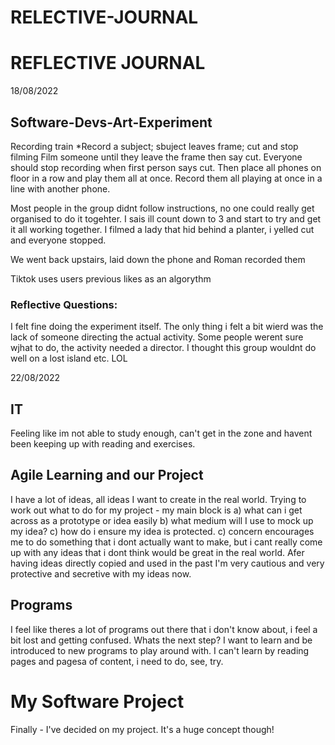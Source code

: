 # RELECTIVE-JOURNAL

# REFLECTIVE JOURNAL

18/08/2022
## Software-Devs-Art-Experiment

Recording train
*Record a subject; sbuject leaves frame; cut and stop filming
Film someone until they leave the frame then say cut.  Everyone should stop recording when first person says cut.  Then place all phones on floor in a row and play them all at once.  Record them all playing at once in a line with another phone.

Most people in the group didnt follow instructions, no one could really get organised to do it togehter.  I sais ill count down to 3 and start to try and get it all working together.  I filmed a lady that hid behind a planter, i yelled cut and everyone stopped.

We went back upstairs, laid down the phone and Roman recorded them

Tiktok uses users previous likes as an algorythm

### Reflective Questions:


I felt fine doing the experiment itself.  The only thing i felt a bit wierd was the lack of someone directing the actual activity.  Some people werent sure wjhat to do, the activity needed a director.  I thought this group wouldnt do well on a lost island etc.  LOL

22/08/2022
## IT
Feeling like im not able to study enough, can't get in the zone and havent been keeping up with reading and exercises.


## Agile Learning and our Project
I have a lot of ideas, all ideas I want to create in the real world.  Trying to work out what to do for my project - my main block is a) what can i get across as a prototype or idea easily b) what medium will I use to mock up my idea?  c) how do i ensure my idea is protected.
c) concern encourages me to do something that i dont actually want to make, but i cant really come up with any ideas that i dont think would be great in the real world.
Afer having ideas directly copied and used in the past I'm very cautious and very protective and secretive with my ideas now.

## Programs
I feel like theres a lot of programs out there that i don't know about, i feel a bit lost and getting confused.  Whats the next step?  I want to learn and be introduced to new programs to play around with.  I can't learn by reading pages and pagesa of content, i need to do, see, try.


# My Software Project
Finally - I've decided on my project.  It's a huge concept though!  
